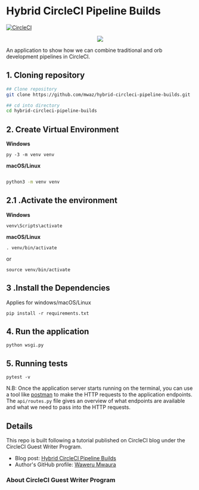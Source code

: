 # Hybrid CircleCI Pipeline Builds

[![CircleCI](https://circleci.com/gh/mwaz/hybrid-circleci-pipeline-builds.svg?style=svg)](https://circleci.com/gh/mwaz/hybrid-circleci-pipeline-builds-config)

<p align="center"><img src="https://avatars3.githubusercontent.com/u/59034516"></p>

An application to show how we can combine traditional and orb development pipelines in CircleCI.

## 1. Cloning repository   

```bash
## Clone repository
git clone https://github.com/mwaz/hybrid-circleci-pipeline-builds.git

## cd into directory
cd hybrid-circleci-pipeline-builds
```

## 2. Create Virtual Environment

**Windows**
```
py -3 -m venv venv 

```
          
**macOS/Linux**
          
```bash

python3 -m venv venv
```

## 2.1 .Activate the environment
          
**Windows** 

```venv\Scripts\activate```
          
**macOS/Linux**

```. venv/bin/activate```

or

```source venv/bin/activate```

## 3 .Install the Dependencies

Applies for windows/macOS/Linux

```pip install -r requirements.txt```


## 4. Run the application 

`python wsgi.py`

## 5. Running tests

`pytest -v`



N.B: Once the application server starts running on the terminal, you can use a tool like [postman](https://www.postman.com/) to make the HTTP requests to the application endpoints. The `api/routes.py` file gives an overview of what endpoints are available and what we need to pass into the HTTP requests. 



## Details

This repo is built following a tutorial published on CircleCI blog under the CircleCI Guest Writer Program.

-   Blog post: [ Hybrid CircleCI Pipeline Builds ][blog]
-   Author's GitHub profile: [Waweru Mwaura][author]

### About CircleCI Guest Writer Program

[blog]: https://circleci.com/blog/hybrid-circleci-pipeline-builds
[author]: https://github.com/mwaz
